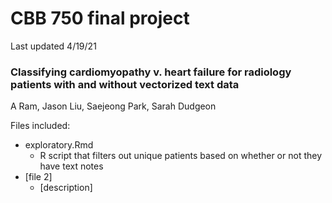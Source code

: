 # CBB 750 final project

Last updated 4/19/21

### Classifying cardiomyopathy v. heart failure for radiology patients with and without vectorized text data

A Ram, Jason Liu, Saejeong Park, Sarah Dudgeon

Files included: 
* exploratory.Rmd
	* R script that filters out unique patients based on whether or not they have text notes
* [file 2] 
	* [description]
